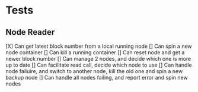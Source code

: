 # Tests

## Node Reader
[X] Can get latest block number from a local running node
[] Can spin a new node container
[] Can kill a running container
[] Can reset node and get a newer block number
[] Can manage 2 nodes, and decide which one is more up to date
[] Can facilitate read call, decide which node to use
[] Can handle node failuire, and switch to another node, kill the old one and spin a new backup node
[] Can handle all nodes failing, and report error and spin new nodes